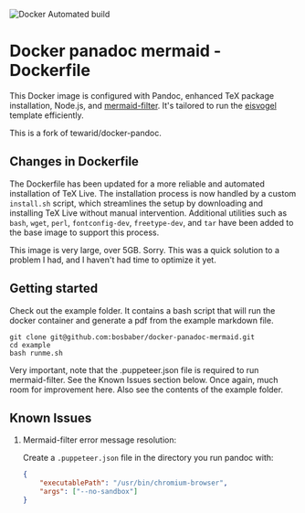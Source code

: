 ![Docker Automated build](https://img.shields.io/docker/automated/bosbaber/docker-panadoc-mermaid)

# Docker panadoc mermaid - Dockerfile

This Docker image is configured with Pandoc, enhanced TeX package installation, Node.js, and [mermaid-filter](https://github.com/raghur/mermaid-filter). It's tailored to run the [eisvogel](https://github.com/Wandmalfarbe/pandoc-latex-template/) template efficiently.

This is a fork of tewarid/docker-pandoc.

## Changes in Dockerfile

The Dockerfile has been updated for a more reliable and automated installation of TeX Live. The installation process is now handled by a custom `install.sh` script, which streamlines the setup by downloading and installing TeX Live without manual intervention. Additional utilities such as `bash`, `wget`, `perl`, `fontconfig-dev`, `freetype-dev`, and `tar` have been added to the base image to support this process.

This image is very large, over 5GB. Sorry. This was a quick solution to a problem I had, and I haven't had time to optimize it yet.

## Getting started

Check out the example folder. It contains a bash script that will run the docker container and generate a pdf from the example markdown file.

```
git clone git@github.com:bosbaber/docker-panadoc-mermaid.git
cd example
bash runme.sh
```

Very important, note that the .puppeteer.json file is required to run mermaid-filter. See the Known Issues section below. Once again, much room for improvement here. Also see the contents of the example folder.

## Known Issues

1. Mermaid-filter error message resolution:

    Create a `.puppeteer.json` file in the directory you run pandoc with:

    ```json
    {
        "executablePath": "/usr/bin/chromium-browser",
        "args": ["--no-sandbox"]
    }
    ```
